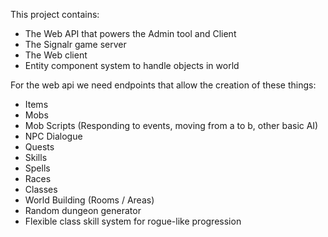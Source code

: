 
This project contains:
* The Web API that powers the Admin tool and Client
* The Signalr game server
* The Web client
* Entity component system to handle objects in world

For the web api we need endpoints that allow the creation of these things:
* Items
* Mobs
* Mob Scripts (Responding to events, moving from a to b, other basic AI)
* NPC Dialogue
* Quests
* Skills
* Spells
* Races
* Classes
* World Building (Rooms / Areas)
* Random dungeon generator
* Flexible class skill system for rogue-like progression
